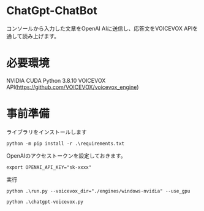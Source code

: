 # ChatGpt-ChatBot
コンソールから入力した文章をOpenAI AIに送信し、応答文をVOICEVOX APIを通して読み上げます。

# 必要環境
NVIDIA CUDA
Python 3.8.10
VOICEVOX API(https://github.com/VOICEVOX/voicevox_engine)

# 事前準備
ライブラリをインストールします
```
python -m pip install -r .\requirements.txt
```

OpenAIのアクセストークンを設定しておきます。

```
export OPENAI_API_KEY="sk-xxxx"
```

実行
```
python .\run.py --voicevox_dir="./engines/windows-nvidia" --use_gpu
```

```
python .\chatgpt-voicevox.py
```
